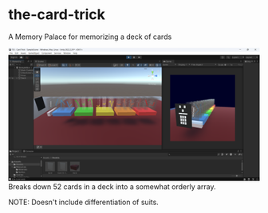 # the-card-trick
A Memory Palace for memorizing a deck of cards

![](./progress_current.png)
Breaks down 52 cards in a deck into a somewhat orderly array. 

NOTE: Doesn't include differentiation of suits.